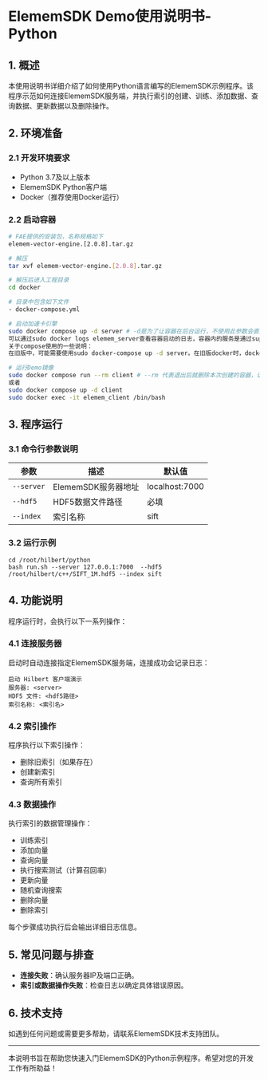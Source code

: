 # ElememSDK Demo使用说明书-Python

## 1. 概述
本使用说明书详细介绍了如何使用Python语言编写的ElememSDK示例程序。该程序示范如何连接ElememSDK服务端，并执行索引的创建、训练、添加数据、查询数据、更新数据以及删除操作。

## 2. 环境准备

### 2.1 开发环境要求
- Python 3.7及以上版本
- ElememSDK Python客户端
- Docker（推荐使用Docker运行）

### 2.2 启动容器

```bash
# FAE提供的安装包，名称规格如下
elemem-vector-engine.[2.0.8].tar.gz

# 解压
tar xvf elemem-vector-engine.[2.0.8].tar.gz

# 解压后进入工程目录
cd docker

# 目录中包含如下文件
- docker-compose.yml

# 启动加速卡引擎
sudo docker compose up -d server # -d是为了让容器在后台运行，不使用此参数会直接在当前运行，并直接打印日志到当前窗口。docker-compose.yml 中配置了本地端口8000映射到容器内端口8000
可以通过sudo docker logs elemem_server查看容器启动的日志，容器内的服务是通过supervisor控制的。
关于compose使用的一些说明：
在旧版中，可能需要使用sudo docker-compose up -d server。在旧版docker时，docker-compose是一个独立的命令，属于Compose v1(2023年标记为deprecated), 新版docker(≥20.10.13), compse v2(2020年推出的)可以作为一个插件安装，安装后compse是docker的一个子命令，建议使用最新版。

# 运行Demo镜像
sudo docker compose run --rm client # --rm 代表退出后就删除本次创建的容器，请根据自己需要修改运行参数
或者
sudo docker compose up -d client
sudo docker exec -it elemem_client /bin/bash
```


## 3. 程序运行

### 3.1 命令行参数说明
| 参数           | 描述                    | 默认值               |
|---------------|-------------------------|----------------------|
| `--server`    | ElememSDK服务器地址     | localhost:7000       |
| `--hdf5`      | HDF5数据文件路径         | 必填                 |
| `--index`     | 索引名称                | sift                 |

### 3.2 运行示例

```shell
cd /root/hilbert/python
bash run.sh --server 127.0.0.1:7000  --hdf5 /root/hilbert/c++/SIFT_1M.hdf5 --index sift
```

## 4. 功能说明
程序运行时，会执行以下一系列操作：

### 4.1 连接服务器
启动时自动连接指定ElememSDK服务端，连接成功会记录日志：
```
启动 Hilbert 客户端演示
服务器: <server>
HDF5 文件: <hdf5路径>
索引名称: <索引名>
```

### 4.2 索引操作
程序执行以下索引操作：
- 删除旧索引（如果存在）
- 创建新索引
- 查询所有索引

### 4.3 数据操作
执行索引的数据管理操作：
- 训练索引
- 添加向量
- 查询向量
- 执行搜索测试（计算召回率）
- 更新向量
- 随机查询搜索
- 删除向量
- 删除索引

每个步骤成功执行后会输出详细日志信息。

## 5. 常见问题与排查

- **连接失败**：确认服务器IP及端口正确。
- **索引或数据操作失败**：检查日志以确定具体错误原因。

## 6. 技术支持
如遇到任何问题或需要更多帮助，请联系ElememSDK技术支持团队。

---

本说明书旨在帮助您快速入门ElememSDK的Python示例程序。希望对您的开发工作有所助益！

